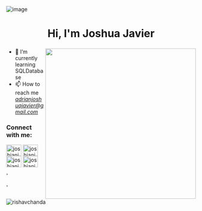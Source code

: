 ![image](https://github.com/joshianjavier/joshianjavier/assets/123368837/c92835b8-4ffa-47ea-a7f4-7c91523f6d68)
<h1 align="center">Hi, I'm Joshua Javier</h1>
<h3 align="center"></h3>
<img align="right" alt="" width="400" src="![image](https://github.com/joshianjavier/joshianjavier/assets/123368837/a5920490-f34c-4318-813a-1b9ea5231e88)
">

- 🌱 I’m currently learning SQLDatabase
- 📫 How to reach me *adrianjoshuajavier@gmail.com*



<h3 align="left">Connect with me:</h3>
<p align="left">
<a href="https://twitter.com/potatoaintsad" target="blank"><img align="center" src="https://raw.githubusercontent.com/rahuldkjain/github-profile-readme-generator/master/src/images/icons/Social/twitter.svg" alt="joshianjavier" height="30" width="40" /></a>
<a href="https://www.linkedin.com/in/javier-adrian-joshua-p-6a5055271/" target="blank"><img align="center" src="https://raw.githubusercontent.com/rahuldkjain/github-profile-readme-generator/master/src/images/icons/Social/linked-in-alt.svg" alt="joshianjavier" height="30" width="40" /></a>
<a href="https://www.instagram.com/joshian.jvr/" target="blank"><img align="center" src="https://raw.githubusercontent.com/rahuldkjain/github-profile-readme-generator/master/src/images/icons/Social/instagram.svg" alt="joshianjavier" height="30" width="40" /></a>
<a href="https://www.facebook.com/adrianjoshua.javier/" target="blank"><img align="center" src="https://raw.githubusercontent.com/rahuldkjain/github-profile-readme-generator/master/src/images/icons/Social/youtube.svg" alt="joshianjavier" height="30" width="40" /></a>
</p>


'<p><img align="left" src="https://github-readme-stats.vercel.app/api/top-langs?username=joshianjavier&show_icons=true&locale=en&layout=compact&theme=tokyonight" alt="rishavchanda" /></p>'

